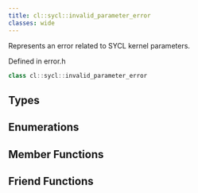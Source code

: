 ```yaml
---
title: cl::sycl::invalid_parameter_error
classes: wide
---
```



Represents an error related to SYCL kernel parameters. 

Defined in error.h

```cpp
class cl::sycl::invalid_parameter_error
```

## Types

## Enumerations

## Member Functions


## Friend Functions


